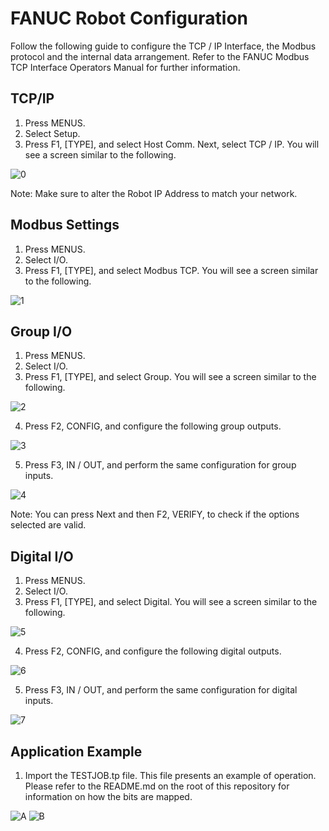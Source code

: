 # FANUC Robot Configuration

Follow the following guide to configure the TCP / IP Interface, the Modbus protocol and the internal data arrangement. Refer to the FANUC Modbus TCP Interface Operators Manual for further information.

## TCP/IP

1. Press MENUS.
2. Select Setup.
3. Press F1, [TYPE], and select Host Comm. Next, select TCP / IP. You will see a screen similar to the following.

![0](https://raw.githubusercontent.com/rarrais/RobotiqFANUCInterface/master/doc/0.png)

Note: Make sure to alter the Robot IP Address to match your network.

## Modbus Settings

1. Press MENUS.
2. Select I/O.
3. Press F1, [TYPE], and select Modbus TCP. You will see a screen similar to the following.

![1](https://raw.githubusercontent.com/rarrais/RobotiqFANUCInterface/master/doc/1.png)


## Group I/O

1. Press MENUS.
2. Select I/O.
3. Press F1, [TYPE], and select Group. You will see a screen similar to the following.

![2](https://raw.githubusercontent.com/rarrais/RobotiqFANUCInterface/master/doc/2.png)

4. Press F2, CONFIG, and configure the following group outputs.

![3](https://raw.githubusercontent.com/rarrais/RobotiqFANUCInterface/master/doc/3.png)

5. Press F3, IN / OUT, and perform the same configuration for group inputs.

![4](https://raw.githubusercontent.com/rarrais/RobotiqFANUCInterface/master/doc/4.png)

Note: You can press Next and then F2, VERIFY, to check if the options selected are valid.

## Digital I/O

1. Press MENUS.
2. Select I/O.
3. Press F1, [TYPE], and select Digital. You will see a screen similar to the following.

![5](https://raw.githubusercontent.com/rarrais/RobotiqFANUCInterface/master/doc/5.png)

4. Press F2, CONFIG, and configure the following digital outputs.

![6](https://raw.githubusercontent.com/rarrais/RobotiqFANUCInterface/master/doc/6.png)

5. Press F3, IN / OUT, and perform the same configuration for digital inputs.

![7](https://raw.githubusercontent.com/rarrais/RobotiqFANUCInterface/master/doc/7.png)

## Application Example

1. Import the TESTJOB.tp file. This file presents an example of operation. Please refer to the README.md on the root of this repository for information on how the bits are mapped. 

![A](https://raw.githubusercontent.com/rarrais/RobotiqFANUCInterface/master/doc/a.PNG)
![B](https://raw.githubusercontent.com/rarrais/RobotiqFANUCInterface/master/doc/b.PNG)

